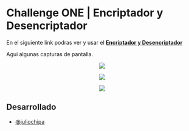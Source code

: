 # Challenge ONE | Encriptador y Desencriptador

En el siguiente link podras ver y usar el [**Encriptador y Desencriptador**](https://juliochipa007.github.io/encriptador_desencriptador/ "Encriptador y Desencriptador")

Agui algunas capturas de pantalla.

<p align="center">
  <img src="https://user-images.githubusercontent.com/28883216/211025693-d6fb7f9b-d971-4235-816c-c9132332741f.png">
</p>

<p align="center" width= "50%">
  <img src="https://user-images.githubusercontent.com/28883216/211043934-19bb1fe7-2c90-4e4b-ba00-41c629eb3aac.png">
</p>

<p align="center">
  <img src="https://user-images.githubusercontent.com/28883216/211047834-d99dd1a0-1f6f-4e77-8937-0690a64b768e.png">
</p>

## Desarrollado

- [@juliochipa](https://github.com/juliochipa007)


